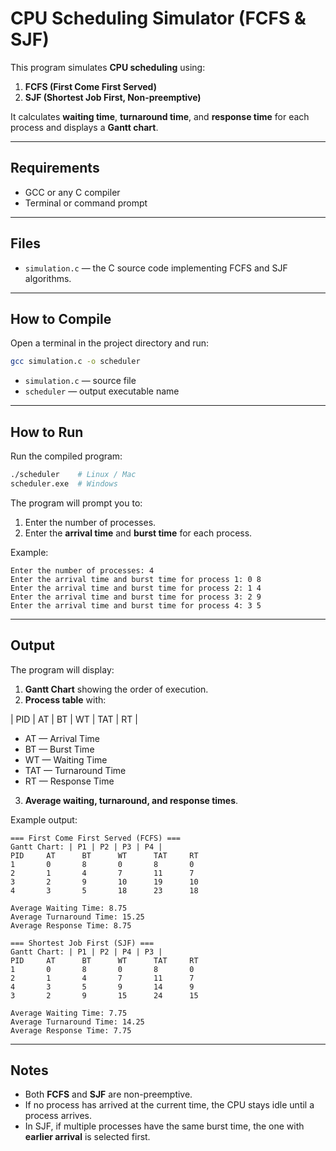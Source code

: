 # CPU Scheduling Simulator (FCFS & SJF)

This program simulates **CPU scheduling** using:

1. **FCFS (First Come First Served)**  
2. **SJF (Shortest Job First, Non-preemptive)**

It calculates **waiting time**, **turnaround time**, and **response time** for each process and displays a **Gantt chart**.

---

## Requirements

- GCC or any C compiler  
- Terminal or command prompt

---

## Files

- `simulation.c` — the C source code implementing FCFS and SJF algorithms.

---

## How to Compile

Open a terminal in the project directory and run:

```bash
gcc simulation.c -o scheduler
```

- `simulation.c` — source file  
- `scheduler` — output executable name

---

## How to Run

Run the compiled program:

```bash
./scheduler    # Linux / Mac
scheduler.exe  # Windows
```

The program will prompt you to:

1. Enter the number of processes.
2. Enter the **arrival time** and **burst time** for each process.

Example:

```
Enter the number of processes: 4
Enter the arrival time and burst time for process 1: 0 8
Enter the arrival time and burst time for process 2: 1 4
Enter the arrival time and burst time for process 3: 2 9
Enter the arrival time and burst time for process 4: 3 5
```

---

## Output

The program will display:

1. **Gantt Chart** showing the order of execution.  
2. **Process table** with:

| PID | AT | BT | WT | TAT | RT |

- AT — Arrival Time  
- BT — Burst Time  
- WT — Waiting Time  
- TAT — Turnaround Time  
- RT — Response Time

3. **Average waiting, turnaround, and response times**.

Example output:

```
=== First Come First Served (FCFS) ===
Gantt Chart: | P1 | P2 | P3 | P4 |
PID     AT      BT      WT      TAT     RT
1       0       8       0       8       0
2       1       4       7       11      7
3       2       9       10      19      10
4       3       5       18      23      18

Average Waiting Time: 8.75
Average Turnaround Time: 15.25
Average Response Time: 8.75
```

```
=== Shortest Job First (SJF) ===
Gantt Chart: | P1 | P2 | P4 | P3 |
PID     AT      BT      WT      TAT     RT
1       0       8       0       8       0
2       1       4       7       11      7
4       3       5       9       14      9
3       2       9       15      24      15

Average Waiting Time: 7.75
Average Turnaround Time: 14.25
Average Response Time: 7.75
```

---

## Notes

- Both **FCFS** and **SJF** are non-preemptive.  
- If no process has arrived at the current time, the CPU stays idle until a process arrives.  
- In SJF, if multiple processes have the same burst time, the one with **earlier arrival** is selected first.
